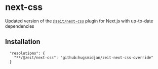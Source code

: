 # next-css
Updated version of the [`@zeit/next-css`](https://github.com/vercel/next-plugins/tree/master/packages/next-css) plugin for Next.js with up-to-date dependencies

## Installation
```
  "resolutions": {
    "**/@zeit/next-css": "github:hugsmidjan/zeit-next-css-override"
  }
```
